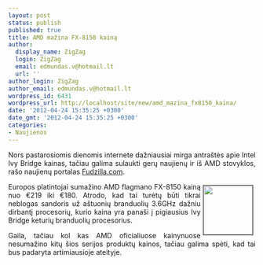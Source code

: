 ```yaml
---
layout: post
status: publish
published: true
title: AMD mažina FX-8150 kainą
author:
  display_name: ZigZag
  login: ZigZag
  email: edmundas.v@hotmail.lt
  url: ''
author_login: ZigZag
author_email: edmundas.v@hotmail.lt
wordpress_id: 6431
wordpress_url: http://localhost/site/new/amd_mazina_fx8150_kaina/
date: '2012-04-24 15:35:25 +0300'
date_gmt: '2012-04-24 15:35:25 +0300'
categories:
- Naujienos
---
```

<p style="text-align: justify; ">
	<span style="text-align: justify; ">Nors pastarosiomis dienomis internete dažniausiai mirga antra&scaron;tės apie Intel Ivy Bridge&nbsp;kainas, tačiau galima sulaukti gerų naujienų ir i&scaron; AMD stovyklos, ra&scaron;o naujienų portalas </span><a href="http://www.fudzilla.com/home/item/26903-amd-fx-8150-drops-to-%E2%82%AC180" style="text-align: justify; ">Fudzilla.com</a><span style="text-align: justify; ">.</span></p>
<p style="text-align: justify; ">
	<img alt="" src="http://technews.lt/userfiles/fx-8150-zambezi-bulldozer,M-5-310541-13.jpg" style="border-top-width: 1px; border-right-width: 1px; border-bottom-width: 1px; border-left-width: 1px; border-top-style: solid; border-right-style: solid; border-bottom-style: solid; border-left-style: solid; margin-left: 5px; margin-right: 5px; margin-top: 5px; margin-bottom: 5px; float: right; width: 100px; height: 100px; " /></p>
<p style="text-align: justify; ">
	Europos platintojai sumažino AMD flagmano FX-8150 kainą nuo &euro;219 iki &euro;180. Atrodo, kad tai turėtų būti tikrai neblogas sandoris už a&scaron;tuonių branduolių 3.6GHz dažniu dirbantį procesorių, kurio kaina yra pana&scaron;i į pigiausius Ivy Bridge keturių branduolių procesorius.</p>
<p style="text-align: justify; ">
	Gaila, tačiau kol kas AMD oficialiuose kainynuose nesumažino kitų &scaron;ios serijos produktų kainos, tačiau galima spėti, kad tai bus padaryta artimiausioje ateityje. &nbsp;</p>
